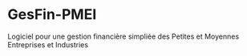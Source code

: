 # GesFin-PMEI
Logiciel pour une gestion financière simpliée des Petites et Moyennes Entreprises et Industries

